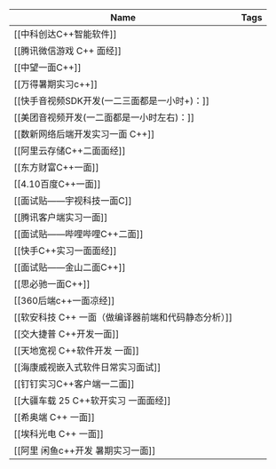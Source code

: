| Name                           | Tags |
| ------------------------------ | ---- |
| [[中科创达C++智能软件]]                |      |
| [[腾讯微信游戏 C++ 面经]]              |      |
| [[中望一面C++]]                    |      |
| [[万得暑期实习c++]]                  |      |
| [[快手音视频SDK开发(一二三面都是一小时+)：]]    |      |
| [[美团音视频开发(一二面都是一小时左右)：]]       |      |
| [[数新网络后端开发实习一面 C++]]           |      |
| [[阿里云存储C++二面面经]]               |      |
| [[东方财富C++一面]]                  |      |
| [[4.10百度C++一面]]                |      |
| [[面试贴——宇视科技一面C]]               |      |
| [[腾讯客户端实习一面]]                  |      |
| [[面试贴——哔哩哔哩C++二面]]             |      |
| [[快手C++实习一面面经]]                |      |
| [[面试贴——金山二面C++]]               |      |
| [[思必驰一面C++]]                   |      |
| [[360后端c++一面凉经]]               |      |
| [[软安科技 C++ 一面（做编译器前端和代码静态分析）]] |      |
| [[交大捷普 C++开发一面]]               |      |
| [[天地宽视 C++软件开发 一面]]            |      |
| [[海康威视嵌入式软件日常实习面试]]            |      |
| [[钉钉实习C++客户端一二面]]              |      |
| [[大疆车载 25 C++软开实习 一面面经]]       |      |
| [[希奥端 C++ 一面]]                 |      |
| [[埃科光电 C++ 一面]]                |      |
| [[阿里 闲鱼c++开发 暑期实习一面]]          |      |